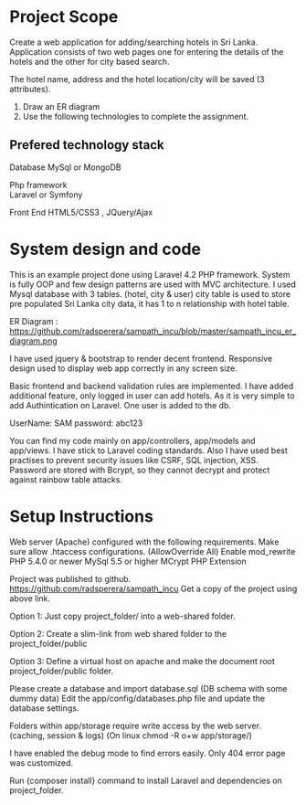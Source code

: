 Project Scope
=============

Create a web application for adding/searching hotels in Sri Lanka. Application consists of two 
web pages one for entering the details of the hotels and the other for city based search.  
 
The hotel name, address and the hotel location/city will be saved (3 attributes). 
 
1) Draw an ER diagram  
2) Use the following technologies to complete the assignment. 

Prefered technology stack 
-------------------------

Database 
 MySql or MongoDB  
 
Php framework  
Laravel or  Symfony 
 
Front End 
 HTML5/CSS3 , JQuery/Ajax 


System design and code
======================
This is an example project done using Laravel 4.2 PHP framework. System is fully OOP and few design patterns are used with MVC architecture. I used Mysql database with 3 tables. (hotel, city & user) city table is used to store pre populated Sri Lanka city data, it has 1 to n relationship with hotel table.

ER Diagram : https://github.com/radsperera/sampath_incu/blob/master/sampath_incu_er_diagram.png

I have used jquery & bootstrap to render decent frontend. Responsive design used to display web app correctly in any screen size.

Basic frontend and backend validation rules are implemented. I have added additional feature, only logged in user can add hotels. As it is very simple to add Authintication on Laravel. One user is added to the db.

UserName: SAM password: abc123

You can find my code mainly on app/controllers, app/models and app/views. I have stick to Laravel coding standards. Also I have used best practises to prevent security issues like CSRF, SQL injection, XSS. Password are stored with Bcrypt, so they cannot decrypt and protect against rainbow table attacks.

Setup Instructions
==================

Web server (Apache) configured with the following requirements.
 Make sure allow .htaccess configurations. (AllowOverride All)
 Enable mod_rewrite 
 PHP 5.4.0 or newer
 MySql 5.5 or higher
 MCrypt PHP Extension

Project was published to github. https://github.com/radsperera/sampath_incu 
Get a copy of the project using above link. 

  Option 1: Just copy project_folder/ into a web-shared folder.
  
  Option 2: Create a slim-link from web shared folder to the project_folder/public 
  
  Option 3: Define a virtual host on apache and make the document root project_folder/public folder.

Please create a database and import database.sql (DB schema with some dummy data)
Edit the app/config/databases.php file and update the database settings.

Folders within app/storage require write access by the web server. (caching, session & logs)
(On linux chmod -R o+w app/storage/)

I have enabled the debug mode to find errors easily. 
Only 404 error page was customized. 

Run {composer install} command to install Laravel and dependencies on project_folder.
